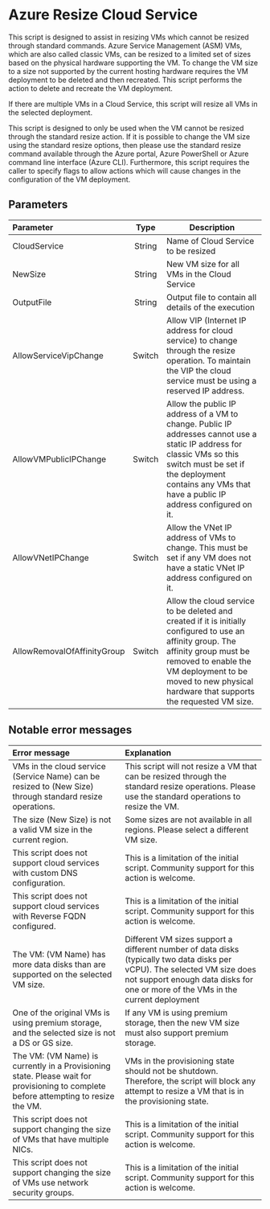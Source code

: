 # Azure Resize Cloud ServiceThis script is designed to assist in resizing VMs which cannot be resized through standard commands. Azure Service Management (ASM) VMs, which are also called classic VMs, can be resized to a limited set of sizes based on the physical hardware supporting the VM. To change the VM size to a size not supported by the current hosting hardware requires the VM deployment to be deleted and then recreated. This script performs the action to delete and recreate the VM deployment.If there are multiple VMs in a Cloud Service, this script will resize all VMs in the selected deployment.This script is designed to only be used when the VM cannot be resized through the standard resize action. If it is possible to change the VM size using the standard resize options, then please use the standard resize command available through the Azure portal, Azure PowerShell or Azure command line interface (Azure CLI). Furthermore, this script requires the caller to specify flags to allow actions which will cause changes in the configuration of the VM deployment.## ParametersParameter	| Type | Description:----- | :------: | ------CloudService | String	| Name of Cloud Service to be resizedNewSize	| String | New VM size for all VMs in the Cloud ServiceOutputFile | String | Output file to contain all details of the executionAllowServiceVipChange	| Switch | Allow VIP (Internet IP address for cloud service) to change through the resize operation. To maintain the VIP the cloud service must be using a reserved IP address.AllowVMPublicIPChange | Switch | Allow the public IP address of a VM to change. Public IP addresses cannot use a static IP address for classic VMs so this switch must be set if the deployment contains any VMs that have a public IP address configured on it.AllowVNetIPChange | Switch | Allow the VNet IP address of VMs to change. This must be set if any VM does not have a static VNet IP address configured on it.AllowRemovalOfAffinityGroup | Switch | Allow the cloud service to be deleted and created if it is initially configured to use an affinity group. The affinity group must be removed to enable the VM deployment to be moved to new physical hardware that supports the requested VM size.## Notable error messagesError message	| Explanation:----- | :------VMs in the cloud service (Service Name) can be resized to (New Size) through standard resize operations. |This script will not resize a VM that can be resized through the standard resize operations. Please use the standard operations to resize the VM.The size (New Size) is not a valid VM size in the current region. |Some sizes are not available in all regions. Please select a different VM size.This script does not support cloud services with custom DNS configuration. | This is a limitation of the initial script. Community support for this action is welcome.This script does not support cloud services with Reverse FQDN configured. |	This is a limitation of the initial script. Community support for this action is welcome.The VM: (VM Name) has more data disks than are supported on the selected VM size. | Different VM sizes support a different number of data disks (typically two data disks per vCPU). The selected VM size does not support enough data disks for one or more of the VMs in the current deploymentOne of the original VMs is using premium storage, and the selected size is not a DS or GS size. | If any VM is using premium storage, then the new VM size must also support premium storage.The VM: (VM Name) is currently in a Provisioning state. Please wait for provisioning to complete before attempting to resize the VM. |	VMs in the provisioning state should not be shutdown. Therefore, the script will block any attempt to resize a VM that is in the provisioning state.This script does not support changing the size of VMs that have multiple NICs. | This is a limitation of the initial script. Community support for this action is welcome.This script does not support changing the size of VMs use network security groups. | This is a limitation of the initial script. Community support for this action is welcome. 